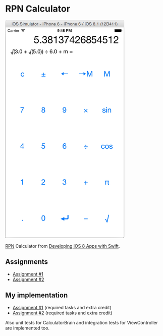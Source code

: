 # RPN Calculator
![The amazing RPN Calculator](screenshot.png)

[RPN](http://en.wikipedia.org/wiki/Reverse_Polish_notation) Calculator from [Developing iOS 8 Apps with Swift](https://itunes.apple.com/us/course/developing-ios-8-apps-swift/id961180099).

## Assignments
  * [Assignment #1](https://itunes.apple.com/ru/course/programming-project-1/id961180099?i=334226280&l=en&mt=2)
  * [Assignment #2](https://itunes.apple.com/ru/course/programming-project-2/id961180099?i=334824238&l=en&mt=2)

## My implementation
  * [Assignment #1](commit/06238ef) (required tasks and extra credit)
  * [Assignment #2](commit/447e7a9) (required tasks and extra credit)

Also unit tests for CalculatorBrain and integration tests for ViewController are implemented too.
